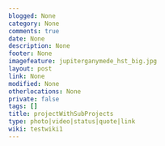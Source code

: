 ```yaml
---
blogged: None
category: None
comments: true
date: None
description: None
footer: None
imagefeature: jupiterganymede_hst_big.jpg
layout: post
link: None
modified: None
otherlocations: None
private: false
tags: []
title: projectWithSubProjects
type: photo|video|status|quote|link
wiki: testwiki1
---
```

<!--summary-->